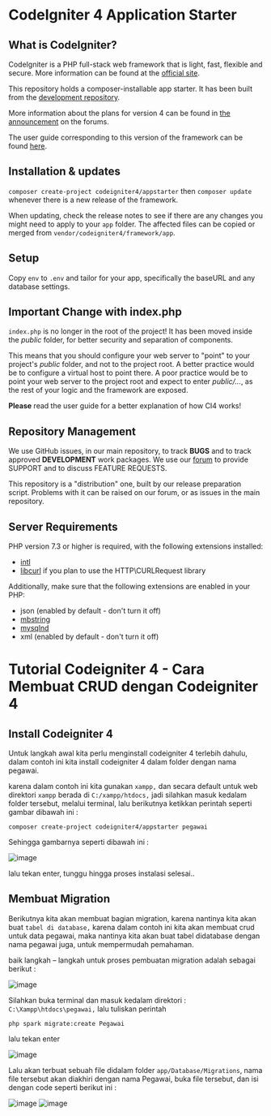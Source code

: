 # CodeIgniter 4 Application Starter

## What is CodeIgniter?

CodeIgniter is a PHP full-stack web framework that is light, fast, flexible and secure.
More information can be found at the [official site](http://codeigniter.com).

This repository holds a composer-installable app starter.
It has been built from the
[development repository](https://github.com/codeigniter4/CodeIgniter4).

More information about the plans for version 4 can be found in [the announcement](http://forum.codeigniter.com/thread-62615.html) on the forums.

The user guide corresponding to this version of the framework can be found
[here](https://codeigniter4.github.io/userguide/).

## Installation & updates

`composer create-project codeigniter4/appstarter` then `composer update` whenever
there is a new release of the framework.

When updating, check the release notes to see if there are any changes you might need to apply
to your `app` folder. The affected files can be copied or merged from
`vendor/codeigniter4/framework/app`.

## Setup

Copy `env` to `.env` and tailor for your app, specifically the baseURL
and any database settings.

## Important Change with index.php

`index.php` is no longer in the root of the project! It has been moved inside the *public* folder,
for better security and separation of components.

This means that you should configure your web server to "point" to your project's *public* folder, and
not to the project root. A better practice would be to configure a virtual host to point there. A poor practice would be to point your web server to the project root and expect to enter *public/...*, as the rest of your logic and the
framework are exposed.

**Please** read the user guide for a better explanation of how CI4 works!

## Repository Management

We use GitHub issues, in our main repository, to track **BUGS** and to track approved **DEVELOPMENT** work packages.
We use our [forum](http://forum.codeigniter.com) to provide SUPPORT and to discuss
FEATURE REQUESTS.

This repository is a "distribution" one, built by our release preparation script.
Problems with it can be raised on our forum, or as issues in the main repository.

## Server Requirements

PHP version 7.3 or higher is required, with the following extensions installed:

- [intl](http://php.net/manual/en/intl.requirements.php)
- [libcurl](http://php.net/manual/en/curl.requirements.php) if you plan to use the HTTP\CURLRequest library

Additionally, make sure that the following extensions are enabled in your PHP:

- json (enabled by default - don't turn it off)
- [mbstring](http://php.net/manual/en/mbstring.installation.php)
- [mysqlnd](http://php.net/manual/en/mysqlnd.install.php)
- xml (enabled by default - don't turn it off)

# Tutorial Codeigniter 4 - Cara Membuat CRUD dengan Codeigniter 4

## Install Codeigniter 4
Untuk langkah awal kita perlu menginstall codeigniter 4 terlebih dahulu, dalam contoh ini kita install codeigniter 4 dalam folder dengan nama pegawai.

karena dalam contoh ini kita gunakan `xampp,` dan secara default untuk web direktori `xampp` berada di `C:/xampp/htdocs,` jadi silahkan masuk kedalam folder tersebut, melalui terminal, lalu berikutnya ketikkan perintah seperti gambar dibawah ini :

`composer create-project codeigniter4/appstarter pegawai`

Sehingga gambarnya seperti dibawah ini :

![image](https://user-images.githubusercontent.com/92959023/152554136-7b109e36-9305-43a9-89ac-818adb021a21.png)

lalu tekan enter, tunggu hingga proses instalasi selesai.. 

## Membuat Migration

Berikutnya kita akan membuat bagian migration, karena nantinya kita akan buat `tabel di database,` karena dalam contoh ini kita akan membuat crud untuk data pegawai, maka nantinya kita akan buat tabel didatabase dengan nama pegawai juga, untuk mempermudah pemahaman.

baik langkah – langkah untuk proses pembuatan migration adalah sebagai berikut :

![image](https://user-images.githubusercontent.com/92959023/152555102-7894c0b7-814e-4d69-b5e7-db218b7b6ebc.png)

Silahkan buka terminal dan masuk kedalam direktori : `C:\Xampp\htdocs\pegawai,` lalu tuliskan perintah

`php spark migrate:create Pegawai`

lalu tekan enter

![image](https://user-images.githubusercontent.com/92959023/152555541-fdae61fa-7fa5-48c7-b9e9-a937546a827a.png)

Lalu akan terbuat sebuah file didalam folder `app/Database/Migrations`, nama file tersebut akan diakhiri
dengan nama Pegawai, buka file tersebut, dan isi dengan code seperti berikut ini :

![image](https://user-images.githubusercontent.com/92959023/152557336-1290a8cd-1007-4c60-ad70-8b9df77fef8a.png)
![image](https://user-images.githubusercontent.com/92959023/152557511-b1c7b942-c47b-4e1a-b843-731f16fa3130.png)

